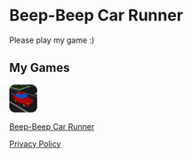 # Beep-Beep Car Runner

Please play my game :)

## My Games

<img src="beepbeepImage.png" width="50" height="50">

[Beep-Beep Car Runner](https://play.google.com/store/apps/details?id=com.EntLead.BeepBeep)



[Privacy Policy](https://rusiklongshot.wixsite.com/torrusprivacypolicy)
